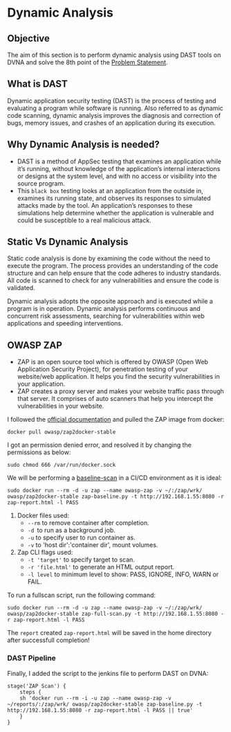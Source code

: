 #  Dynamic Analysis

## Objective

The aim of this section is to perform dynamic analysis using DAST tools on DVNA and solve the 8th point of the [Problem Statement](https://devsecops-report.netlify.app/problem-statements/).

## What is DAST
Dynamic application security testing (DAST) is the process of testing and evaluating a program while software is running. Also referred to as dynamic code scanning, dynamic analysis improves the diagnosis and correction of bugs, memory issues, and crashes of an application during its execution.

## Why Dynamic Analysis is needed?
- DAST is a method of AppSec testing that examines an application while it’s running, without knowledge of the application’s internal interactions or designs at the system level, and with no access or visibility into the source program.
- This `black box` testing looks at an application from the outside in, examines its running state, and observes its responses to simulated attacks made by the tool. An application’s responses to these simulations help determine whether the application is vulnerable and could be susceptible to a real malicious attack. 

## Static Vs Dynamic Analysis 

Static code analysis is done by examining the code without the need to execute the program. The process provides an understanding of the code structure and can help ensure that the code adheres to industry standards. All code is scanned to check for any vulnerabilities and ensure the code is validated.  

Dynamic analysis adopts the opposite approach and is executed while a program is in operation. Dynamic analysis performs continuous and concurrent risk assessments, searching for vulnerabilities within web applications and speeding interventions. 

## OWASP ZAP

- ZAP is an open source tool which is offered by OWASP (Open Web Application Security Project), for penetration testing of your website/web application. It helps you find the security vulnerabilities in your application.
- ZAP creates a proxy server and makes your website traffic pass through that server. It comprises of auto scanners that help you intercept the vulnerabilities in your website.
  
I followed the [official documentation](https://www.zaproxy.org/docs/docker/about/) and pulled the ZAP image from docker:

    docker pull owasp/zap2docker-stable

I got an permission denied error, and resolved it by changing the permissions as below:

    sudo chmod 666 /var/run/docker.sock
        
We will be performing a [baseline-scan](https://www.zaproxy.org/docs/docker/baseline-scan/) in a CI/CD environment as it is ideal:

    sudo docker run --rm -d -u zap --name owasp-zap -v ~/:/zap/wrk/ owasp/zap2docker-stable zap-baseline.py -t http://192.168.1.55:8080 -r zap-report.html -l PASS

1. Docker files used:
     - `--rm` to  remove container after completion.
     - `-d `to run as a background job.
     - `-u` to specify user to run container as.
     - `-v` to 'host dir':'container dir', mount volumes.
2. Zap CLI flags used:
     - `-t 'target'` to specify target to scan.
     - `-r 'file.html'` to generate an HTML output report.
     - `-l level` to minimum level to show: PASS, IGNORE, INFO, WARN or FAIL.

To run a fullscan script, run the following command:

    sudo docker run --rm -d -u zap --name owasp-zap -v ~/:/zap/wrk/ owasp/zap2docker-stable zap-full-scan.py -t http://192.168.1.55:8080 -r zap-report.html -l PASS

The `report` created `zap-report.html` will be saved in the home directory after successfull completion!

### DAST Pipeline

Finally, I added the script to the jenkins file to perform DAST on DVNA:

    stage('ZAP Scan') {
        steps {
        sh 'docker run --rm -i -u zap --name owasp-zap -v ~/reports/:/zap/wrk/ owasp/zap2docker-stable zap-baseline.py -t http://192.168.1.55:8080 -r zap-report.html -l PASS || true'
        }
    }
